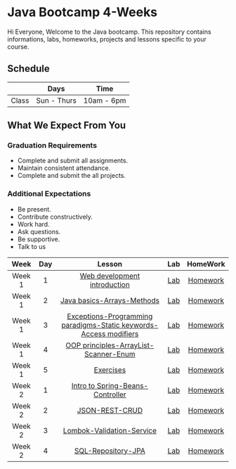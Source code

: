    
# Java Bootcamp 4-Weeks 
Hi Everyone, Welcome to the Java bootcamp. This repository contains informations, labs, homeworks, projects and lessons specific to your course.

## Schedule
|  | Days | Time |
| --- | ------------- | ------------- |
| Class | Sun - Thurs  | 10am - 6pm  |


## What We Expect From You
### Graduation Requirements
* Complete and submit all assignments.
* Maintain consistent attendance.
* Complete and submit the all projects.
### Additional Expectations
* Be present.
* Contribute constructively.
* Work hard.
* Ask questions.
* Be supportive.
* Talk to us

| Week | Day | Lesson | Lab | HomeWork |
|:----:|:---:|:------:|:---:|:--------:|
| Week 1| 1   |[Web development introduction](https://github.com/Tuwaiq-Java/Week-01-Day-01)|[Lab](https://github.com/Tuwaiq-Java/Week-01-Day-01)|[Homework](https://github.com/Tuwaiq-Java/Week-01-Day-01)
| Week 1| 2   |[Java basics-Arrays-Methods](https://github.com/Tuwaiq-Java/Week-01-Day-02)|[Lab](https://github.com/Tuwaiq-Java/Week-01-Day-02)|[Homework](https://github.com/Tuwaiq-Java/Week-01-Day-02)
| Week 1| 3   |[Exceptions-Programming paradigms-Static keywords-Access modifiers](https://github.com/Tuwaiq-Java/Week-01-Day-03)|[Lab](https://github.com/Tuwaiq-Java/Week-01-Day-03)|[Homework](https://github.com/Tuwaiq-Java/Week-01-Day-03)
| Week 1| 4   |[OOP principles-ArrayList-Scanner-Enum](https://github.com/Tuwaiq-Java/Week-01-Day-04)|[Lab](https://github.com/Tuwaiq-Java/Week-01-Day-04)|[Homework](https://github.com/Tuwaiq-Java/Week-01-Day-04)
| Week 1| 5   |[Exercises](https://github.com/Tuwaiq-Java/Week-01-Day-05)|[Lab](https://github.com/Tuwaiq-Java/Week-01-Day-05) | [Homework](https://github.com/Tuwaiq-Java/Week-01-Day-05)
| Week 2| 1   |[Intro to Spring-Beans-Controller](https://github.com/Tuwaiq-Java/Week-02-Day-01)|[Lab](https://github.com/Tuwaiq-Java/Week-02-Day-01)|[Homework](https://github.com/Tuwaiq-Java/Week-02-Day-01)
| Week 2| 2   |[JSON-REST-CRUD](https://github.com/Tuwaiq-Java/Week-02-Day-02)|[Lab](https://github.com/Tuwaiq-Java/Week-02-Day-02)|[Homework](https://github.com/Tuwaiq-Java/Week-02-Day-02)
| Week 2| 3  |[Lombok-Validation-Service](https://github.com/Tuwaiq-Java/Week-02-Day-03)|[Lab](https://github.com/Tuwaiq-Java/Week-02-Day-03)|[Homework](https://github.com/Tuwaiq-Java/Week-02-Day-03)
| Week 2| 4   |[SQL-Repository-JPA](https://github.com/Tuwaiq-Java/Week-02-Day-04)|[Lab](https://github.com/Tuwaiq-Java/Week-02-Day-04)|[Homework](https://github.com/Tuwaiq-Java/Week-02-Day-04)


